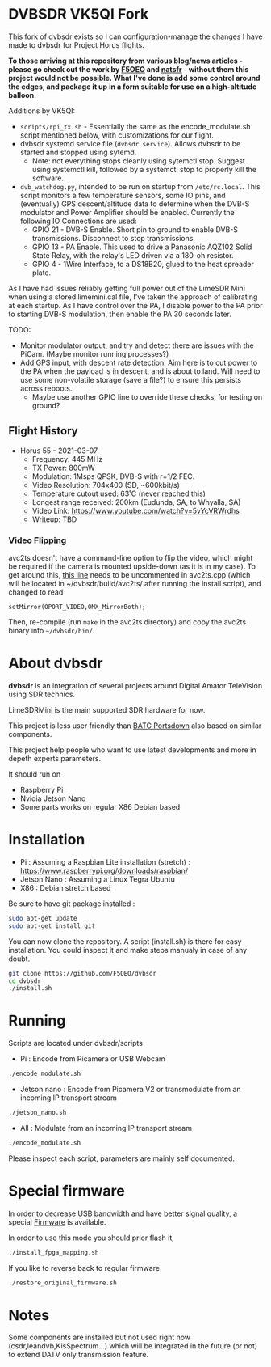 # DVBSDR VK5QI Fork

This fork of dvbsdr exists so I can configuration-manage the changes I have made to dvbsdr for Project Horus flights.

**To those arriving at this repository from various blog/news articles - please go check out the work by [F5OEO](https://github.com/F5OEO/dvbsdr) and [natsfr](https://github.com/natsfr/LimeSDR_DVBSGateware) - without them this project would not be possible. What I've done is add some control around the edges, and package it up in a form suitable for use on a high-altitude balloon.**

Additions by VK5QI:
* `scripts/rpi_tx.sh` - Essentially the same as the encode_modulate.sh script mentioned below, with customizations for our flight.
* dvbsdr systemd service file (`dvbsdr.service`). Allows dvbsdr to be started and stopped using sytemd.
  * Note: not everything stops cleanly using sytemctl stop. Suggest using systemctl kill, followed by a systemctl stop to properly kill the software.
* `dvb_watchdog.py`, intended to be run on startup from `/etc/rc.local`. This script monitors a few temperature sensors, some IO pins, and (eventually) GPS descent/altitude data to determine when the DVB-S modulator and Power Amplifier should be enabled. Currently the following IO Connections are used:
  * GPIO 21 - DVB-S Enable. Short pin to ground to enable DVB-S transmissions. Disconnect to stop transmissions.
  * GPIO 13 - PA Enable. This used to drive a Panasonic AQZ102 Solid State Relay, with the relay's LED driven via a 180-oh resistor.
  * GPIO 4 - 1Wire Interface, to a DS18B20, glued to the heat spreader plate.

As I have had issues reliably getting full power out of the LimeSDR Mini when using a stored limemini.cal file, I've taken the approach of calibrating at each startup. As I have control over the PA, I disable power to the PA prior to starting DVB-S modulation, then enable the PA 30 seconds later.

TODO:
* Monitor modulator output, and try and detect there are issues with the PiCam. (Maybe monitor running processes?)
* Add GPS input, with descent rate detection. Aim here is to cut power to the PA when the payload is in descent, and is about to land. Will need to use some non-volatile storage (save a file?) to ensure this persists across reboots.
  * Maybe use another GPIO line to override these checks, for testing on ground?

## Flight History
* Horus 55 - 2021-03-07
  * Frequency: 445 MHz
  * TX Power: 800mW
  * Modulation: 1Msps QPSK, DVB-S with r=1/2 FEC.
  * Video Resolution: 704x400 (SD, ~600kbit/s)
  * Temperature cutout used: 63˚C (never reached this)
  * Longest range received: 200km (Eudunda, SA, to Whyalla, SA)
  * Video Link: https://www.youtube.com/watch?v=5vYcVRWrdhs
  * Writeup: TBD

### Video Flipping
avc2ts doesn't have a command-line option to flip the video, which might be required if the camera is mounted upside-down (as it is in my case). To get around this, [this line](https://github.com/F5OEO/avc2ts/blob/master/avc2ts.cpp#L1261) needs to be uncommented in avc2ts.cpp (which will be located in ~/dvbsdr/build/avc2ts/ after running the install script), and changed to read
```
setMirror(OPORT_VIDEO,OMX_MirrorBoth);
```

Then, re-compile (run `make` in the avc2ts directory) and copy the avc2ts binary into `~/dvbsdr/bin/`.

# About dvbsdr

**dvbsdr** is an integration of several projects around Digital Amator TeleVision using SDR technics.

LimeSDRMini is the main supported SDR hardware for now.

This project is less user friendly than [BATC Portsdown](https://wiki.batc.org.uk/Portsdown_2019) also based on similar components.

This project help people who want to use latest developments and more in depeth experts parameters.

It should run on 
- Raspberry Pi 
- Nvidia Jetson Nano
- Some parts works on regular X86 Debian based 

# Installation

- Pi : Assuming a Raspbian Lite installation (stretch) : https://www.raspberrypi.org/downloads/raspbian/
- Jetson Nano : Assuming a Linux Tegra Ubuntu
- X86 : Debian stretch based

Be sure to have git package installed :
```sh
sudo apt-get update
sudo apt-get install git
```
You can now clone the repository. A script (install.sh) is there for easy installation. You could inspect it and make steps manualy in case of any doubt.  

```sh
git clone https://github.com/F5OEO/dvbsdr
cd dvbsdr
./install.sh
```

# Running

Scripts are located under dvbsdr/scripts

- Pi : Encode from Picamera or USB Webcam
```sh
./encode_modulate.sh
```

- Jetson nano : Encode from Picamera V2 or transmodulate from an incoming IP transport stream
```sh
./jetson_nano.sh
```

- All : Modulate from an incoming IP transport stream
```sh
./encode_modulate.sh
```

Please inspect each script, parameters are mainly self documented.

# Special firmware

In order to decrease USB bandwidth and have better signal quality, a special [Firmware](https://github.com/natsfr/LimeSDR_DVBSGateware) is available.

In order to use this mode you should prior flash it, 
```sh
./install_fpga_mapping.sh
```

If you like to reverse back to regular firmware 
```sh
./restore_original_firmware.sh
```

# Notes

Some components are installed but not used right now (csdr,leandvb,KisSpectrum...) which will be integrated in the future (or not) to extend DATV only transmission feature.



